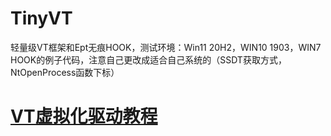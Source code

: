 # TinyVT
轻量级VT框架和Ept无痕HOOK，测试环境：Win11 20H2，WIN10 1903，WIN7
HOOK的例子代码，注意自己更改成适合自己系统的（SSDT获取方式，NtOpenProcess函数下标）

# [VT虚拟化驱动教程](https://blog.csdn.net/weixin_44286745/category_10565173.html?spm=1001.2101.3001.4235)
